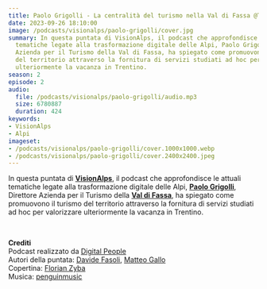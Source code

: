 ```yaml
---
title: Paolo Grigolli - La centralità del turismo nella Val di Fassa @Trento
date: 2023-09-26 18:10:00
image: /podcasts/visionalps/paolo-grigolli/cover.jpg
summary: In questa puntata di VisionAlps, il podcast che approfondisce le attuali
  tematiche legate alla trasformazione digitale delle Alpi, Paolo Grigolli, Direttore
  Azienda per il Turismo della Val di Fassa, ha spiegato come promuovono il turismo
  del territorio attraverso la fornitura di servizi studiati ad hoc per valorizzare
  ulteriormente la vacanza in Trentino.
season: 2
episode: 2
audio:
  file: /podcasts/visionalps/paolo-grigolli/audio.mp3
  size: 6780887
  duration: 424
keywords:
- VisionAlps
- Alpi
imageset:
- /podcasts/visionalps/paolo-grigolli/cover.1000x1000.webp
- /podcasts/visionalps/paolo-grigolli/cover.2400x2400.jpeg
---
```


In questa puntata di **[VisionAlps](https://www.visionalps.com/)**, il podcast che approfondisce le attuali tematiche legate alla trasformazione digitale delle Alpi, **[Paolo Grigolli](https://it.linkedin.com/in/paolo-grigolli-a7354314)**, Direttore Azienda per il Turismo della **[Val di Fassa](https://www.fassa.com/it)**, ha spiegato come promuovono il turismo del territorio attraverso la fornitura di servizi studiati ad hoc per valorizzare ulteriormente la vacanza in Trentino.

<br>

**Crediti**<br>
Podcast realizzato da [Digital People](https://w3id.org/digitalpeople)<br>
Autori della puntata: [Davide Fasoli](https://www.linkedin.com/in/davide-fasoli-2b3246179/), [Matteo Gallo](https://www.linkedin.com/in/matteo-gallo-4a5ab31a8/)<br>
Copertina: [Florian Zyba](https://www.linkedin.com/in/florian-zyba/)<br>
Musica: [penguinmusic](https://pixabay.com/users/penguinmusic-24940186/)